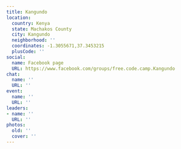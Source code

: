 ```yaml
---
title: Kangundo
location:
  country: Kenya
  state: Machakos County
  city: Kangundo
  neighborhood: ''
  coordinates: -1.3055671,37.3453215
  plusCode: ''
social:
  name: Facebook page
  URL: https://www.facebook.com/groups/free.code.camp.Kangundo
chat:
  name: ''
  URL: ''
event:
  name: ''
  URL: ''
leaders:
- name: ''
  URL: ''
photos:
  old: ''
  cover: ''
---
```

